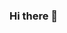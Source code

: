 ### Hi there 👋

<!--
**MuhammadHamzaMoosani/MuhammadHamzaMoosanI** is a ✨ _special_ ✨ repository because its `README.md` (this file) appears on your GitHub profile.

Here are some ideas to get you started:

- 🔭 I’m currently working on Github
- 🌱 I’m currently learning Programming
- 👯 I’m currently in University doing BSCS 
- 📫 How to reach me:Email me 
-->
